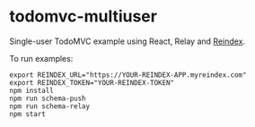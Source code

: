 # todomvc-multiuser

Single-user TodoMVC example using React, Relay and [Reindex](https://www.reindex.io).

To run examples:

```
export REINDEX_URL="https://YOUR-REINDEX-APP.myreindex.com"
export REINDEX_TOKEN="YOUR-REINDEX-TOKEN"
npm install
npm run schema-push
npm run schema-relay
npm start
```
